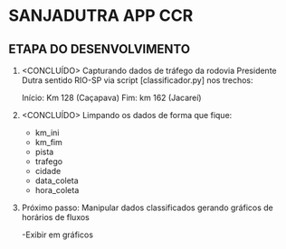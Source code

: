 # SANJADUTRA APP CCR

## ETAPA DO DESENVOLVIMENTO

1. <CONCLUÍDO> Capturando dados de tráfego da rodovia Presidente Dutra sentido RIO-SP via script [classificador.py] nos trechos:

    Início: Km 128 (Caçapava)
    Fim: km 162 (Jacareí)

2. <CONCLUÍDO> Limpando os dados de forma que fique:

   - km_ini
   - km_fim
   - pista
   - trafego
   - cidade
   - data_coleta
   - hora_coleta

3. Próximo passo: Manipular dados classificados gerando gráficos de horários de fluxos

    -Exibir em gráficos